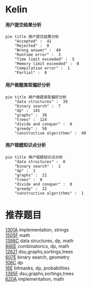 # Kelin

<!-- tabs:start -->



#### **用户提交结果分析**

```mermaid
pie title 用户提交结果分析
    "Accepted" :  41
    "Rejected" :  0
    "Wrong answer" :  49
    "Runtime error" :  3
    "Time limit exceeded" :  5
    "Memory limit exceeded" :  0
    "Compilation error" :  1
    "Partial" :  0
```

#### **用户做题类型偏好分析**

```mermaid
pie title 用户做题类型偏好分析
    "data structures" :  39
    "binary search" :  7
    "dp" :  145
    "graphs" :  38
    "trees" :  124
    "divide and conquer" :  0
    "greedy" :  50
    "constructive algorithms" :  40
```
#### **用户错题知识点分析**

```mermaid
pie title 用户错题知识点分析
    "data structures" :  0
    "binary search" :  1
    "dp" :  1
    "graphs" :  21
    "trees" :  0
    "divide and conquer" :  0
    "greedy" :  22
    "constructive algorithms" :  1
```



<!-- tabs:end -->
# 推荐题目
[1301A](https://codeforces.com/contest/1301/problem/A)		implementation,
                        strings		  
[1505F](https://codeforces.com/contest/1505/problem/F)		math		  
[1398C](https://codeforces.com/contest/1398/problem/C)		data structures,
                        dp,
                        math		  
[886E](https://codeforces.com/contest/886/problem/E)		combinatorics,
                        dp,
                        math		  
[12621](https://codeforces.com/contest/1262/problem/1)		dsu,graphs,sortings,trees		  
[607E](https://codeforces.com/contest/607/problem/E)		binary search,
                        geometry		  
[106C](https://codeforces.com/contest/106/problem/C)		dp		  
[16E](https://codeforces.com/contest/16/problem/E)		bitmasks,
                        dp,
                        probabilities		  
[1395F](https://codeforces.com/contest/1395/problem/F)		dsu,graphs,sortings,trees		  
[620A](https://codeforces.com/contest/620/problem/A)		implementation,
                        math		  
